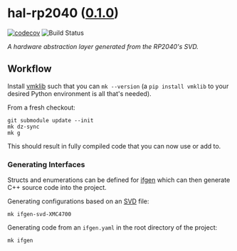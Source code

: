 <!--
    =====================================
    generator=datazen
    version=3.1.4
    hash=b5ade7700391aa51fc34fae97d3c147a
    =====================================
-->

# hal-rp2040 ([0.1.0](https://github.com/vkottler/hal-rp2040/releases/tag/0.1.0))

[![codecov](https://codecov.io/gh/vkottler/hal-rp2040/branch/master/graph/badge.svg)](https://codecov.io/gh/vkottler/hal-rp2040)
![Build Status](https://github.com/vkottler/hal-rp2040/actions/workflows/yambs-project.yml/badge.svg)

*A hardware abstraction layer generated from the RP2040's SVD.*

## Workflow

Install [vmklib](https://github.com/vkottler/vmklib) such that you can
`mk --version` (a `pip install vmklib` to your desired Python environment is
all that's needed).

From a fresh checkout:

```
git submodule update --init
mk dz-sync
mk g
```

This should result in fully compiled code that you can now use or add to.


### Generating Interfaces

Structs and enumerations can be defined for
[ifgen](https://github.com/vkottler/ifgen) which can then generate C++ source
code into the project.

Generating configurations based on an
[SVD](https://github.com/vkottler/ifgen/tree/master/ifgen/data/svd) file:

```
mk ifgen-svd-XMC4700
```

Generating code from an `ifgen.yaml` in the root directory of the project:

```
mk ifgen
```

